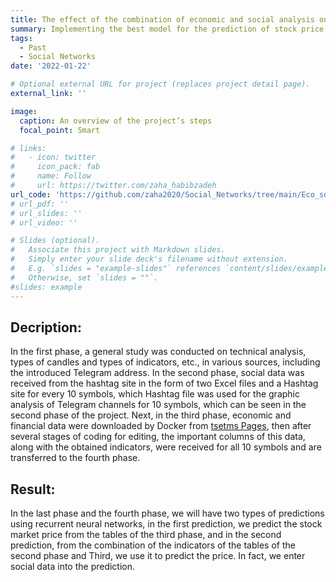 ```yaml
---
title: The effect of the combination of economic and social analysis on the prediction of stock price fluctuations
summary: Implementing the best model for the prediction of stock price fluctuations.
tags:
  - Past
  - Social Networks
date: '2022-01-22'

# Optional external URL for project (replaces project detail page).
external_link: ''

image:
  caption: An overview of the project’s steps
  focal_point: Smart

# links:
#   - icon: twitter
#     icon_pack: fab
#     name: Follow
#     url: https://twitter.com/zaha_habibzadeh
url_code: 'https://github.com/zaha2020/Social_Networks/tree/main/Eco_social_analysis_on_stock'
# url_pdf: ''
# url_slides: ''
# url_video: ''

# Slides (optional).
#   Associate this project with Markdown slides.
#   Simply enter your slide deck's filename without extension.
#   E.g. `slides = "example-slides"` references `content/slides/example-slides.md`.
#   Otherwise, set `slides = ""`.
#slides: example
---
```



## Decription:

In the first phase, a general study was conducted on technical analysis, types of candles and types of indicators, etc., in various sources, including the introduced Telegram address. In the second phase, social data was received from the hashtag site in the form of two Excel files and a Hashtag site for every 10 symbols, which Hashtag file was used for the graphic analysis of Telegram channels for 10 symbols, which can be seen in the second phase of the project. Next, in the third phase, economic and financial data were downloaded by Docker from [tsetms Pages](https://www.tsetmc.com/), then after several stages of coding for editing, the important columns of this data, along with the obtained indicators, were received for all 10 symbols and are transferred to the fourth phase.

## Result:
In the last phase and the fourth phase, we will have two types of predictions using recurrent neural networks, in the first prediction, we predict the stock market price from the tables of the third phase, and in the second prediction, from the combination of the indicators of the tables of the second phase and Third, we use it to predict the price. In fact, we enter social data into the prediction.



